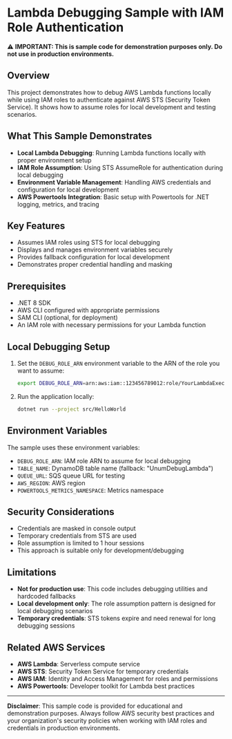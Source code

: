 # Lambda Debugging Sample with IAM Role Authentication

⚠️ **IMPORTANT: This is sample code for demonstration purposes only. Do not use in production environments.**

## Overview

This project demonstrates how to debug AWS Lambda functions locally while using IAM roles to authenticate against AWS STS (Security Token Service). It shows how to assume roles for local development and testing scenarios.

## What This Sample Demonstrates

- **Local Lambda Debugging**: Running Lambda functions locally with proper environment setup
- **IAM Role Assumption**: Using STS AssumeRole for authentication during local debugging
- **Environment Variable Management**: Handling AWS credentials and configuration for local development
- **AWS Powertools Integration**: Basic setup with Powertools for .NET logging, metrics, and tracing

## Key Features

- Assumes IAM roles using STS for local debugging
- Displays and manages environment variables securely
- Provides fallback configuration for local development
- Demonstrates proper credential handling and masking

## Prerequisites

- .NET 8 SDK
- AWS CLI configured with appropriate permissions
- SAM CLI (optional, for deployment)
- An IAM role with necessary permissions for your Lambda function

## Local Debugging Setup

1. Set the `DEBUG_ROLE_ARN` environment variable to the ARN of the role you want to assume:
   ```bash
   export DEBUG_ROLE_ARN=arn:aws:iam::123456789012:role/YourLambdaExecutionRole
   ```

2. Run the application locally:
   ```bash
   dotnet run --project src/HelloWorld
   ```

## Environment Variables

The sample uses these environment variables:
- `DEBUG_ROLE_ARN`: IAM role ARN to assume for local debugging
- `TABLE_NAME`: DynamoDB table name (fallback: "UnumDebugLambda")
- `QUEUE_URL`: SQS queue URL for testing
- `AWS_REGION`: AWS region
- `POWERTOOLS_METRICS_NAMESPACE`: Metrics namespace

## Security Considerations

- Credentials are masked in console output
- Temporary credentials from STS are used
- Role assumption is limited to 1 hour sessions
- This approach is suitable only for development/debugging

## Limitations

- **Not for production use**: This code includes debugging utilities and hardcoded fallbacks
- **Local development only**: The role assumption pattern is designed for local debugging scenarios
- **Temporary credentials**: STS tokens expire and need renewal for long debugging sessions

## Related AWS Services

- **AWS Lambda**: Serverless compute service
- **AWS STS**: Security Token Service for temporary credentials
- **AWS IAM**: Identity and Access Management for roles and permissions
- **AWS Powertools**: Developer toolkit for Lambda best practices

---

**Disclaimer**: This sample code is provided for educational and demonstration purposes. Always follow AWS security best practices and your organization's security policies when working with IAM roles and credentials in production environments.

